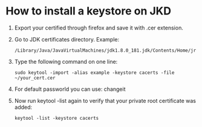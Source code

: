 # How to install a keystore on JKD
1. Export your certified through firefox and save it with .cer extension.

2. Go to JDK certificates directory. Example: 
   ```
   /Library/Java/JavaVirtualMachines/jdk1.8.0_181.jdk/Contents/Home/jre/lib/security*
   ```

3. Type the following command on one line:

   ```shell
   sudo keytool -import -alias example -keystore cacerts -file ~/your_cert.cer
   ```

  1. For default passworld you can use: changeit

4.  Now run keytool -list again to verify that your private root certificate was added:

     ```shell
     keytool -list -keystore cacerts
     ```
